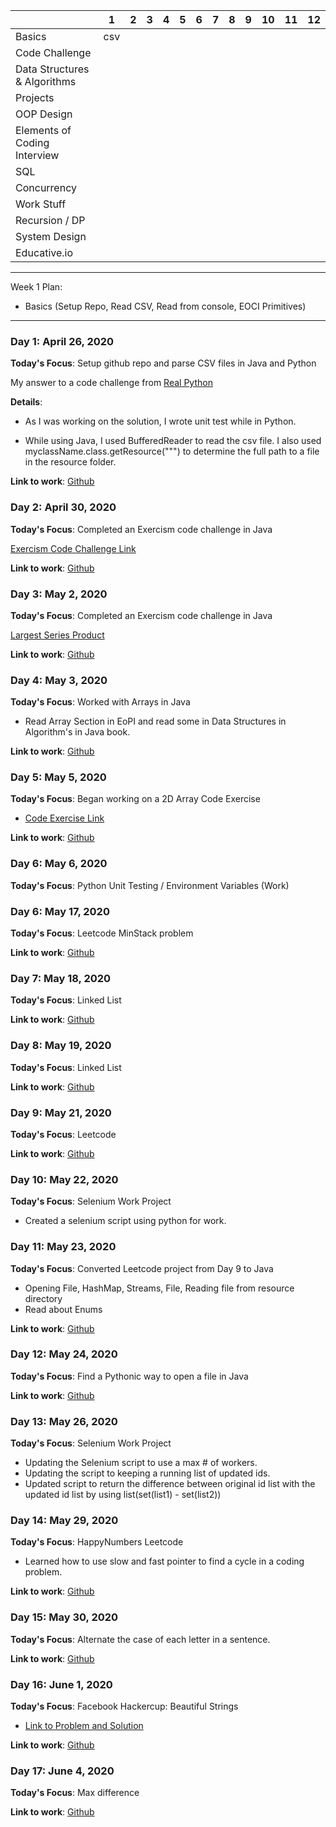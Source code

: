 |                              | 1                  | 2 | 3 | 4 | 5 | 6 | 7 | 8 | 9 | 10 | 11 | 12 |
|------------------------------|--------------------|---|---|---|---|---|---|---|---|----|----|----|
| Basics                       | csv |   |   |   |   |   |   |   |   |    |    |    |
| Code Challenge               |                    |   |   |   |   |   |   |   |   |    |    |    |
| Data Structures & Algorithms |                    |   |   |   |   |   |   |   |   |    |    |    |
| Projects                     |                    |   |   |   |   |   |   |   |   |    |    |    |
| OOP Design                   |                    |   |   |   |   |   |   |   |   |    |    |    |
| Elements of Coding Interview |                    |   |   |   |   |   |   |   |   |    |    |    |
| SQL                          |                    |   |   |   |   |   |   |   |   |    |    |    |
| Concurrency                  |                    |   |   |   |   |   |   |   |   |    |    |    |
| Work Stuff                   |                    |   |   |   |   |   |   |   |   |    |    |    |
| Recursion / DP               |                    |   |   |   |   |   |   |   |   |    |    |    |
| System Design                |                    |   |   |   |   |   |   |   |   |    |    |    |
| Educative.io                 |                    |   |   |   |   |   |   |   |   |    |    |    |

-----
Week 1 Plan:
* Basics (Setup Repo, Read CSV, Read from console, EOCI Primitives)

-----
### Day 1: April 26, 2020

**Today's Focus**: Setup github repo and parse CSV files in Java and Python

My answer to a code challenge from [Real Python](https://realpython.com/python-interview-problem-parsing-csv-files/)

**Details**:

- As I was working on the solution, I wrote unit test while in Python.

- While using Java, I used BufferedReader to read the csv file. I also used myclassName.class.getResource(""")
to determine the full path to a file in the resource folder.

**Link to work**: [Github](days/01)

### Day 2: April 30, 2020

**Today's Focus**: Completed an Exercism code challenge in Java

[Exercism Code Challenge Link](https://exercism.io/my/solutions/81a6fc6407f54ce698fe2c5545ec7f5d)

**Link to work**: [Github](days/02)

### Day 3: May 2, 2020

**Today's Focus**: Completed an Exercism code challenge in Java

[Largest Series Product](https://exercism.io/my/solutions/8fd67724d073435d99adc50b839fe264)

**Link to work**: [Github](days/03)

### Day 4: May 3, 2020

**Today's Focus**: Worked with Arrays in Java

* Read Array Section in EoPI and read some in Data Structures in Algorithm's in Java book.

**Link to work**: [Github](days/04)

### Day 5: May 5, 2020

**Today's Focus**: Began working on a 2D Array Code Exercise

* [Code Exercise Link](https://teaching.csse.uwa.edu.au/units/CITS1200/Laboratories/Practice-Exercises/2d-arrays-practice.html)

**Link to work**: [Github](days/05)

### Day 6: May 6, 2020

**Today's Focus**: Python Unit Testing / Environment Variables (Work)

### Day 6: May 17, 2020

**Today's Focus**: Leetcode MinStack problem

**Link to work**: [Github](days/06)

### Day 7: May 18, 2020

**Today's Focus**: Linked List

**Link to work**: [Github](days/07)

### Day 8: May 19, 2020

**Today's Focus**: Linked List

**Link to work**: [Github](days/08)

### Day 9: May 21, 2020

**Today's Focus**: Leetcode

**Link to work**: [Github](days/09)

### Day 10: May 22, 2020

**Today's Focus**: Selenium Work Project

* Created a selenium script using python for work.

### Day 11: May 23, 2020

**Today's Focus**: Converted Leetcode project from Day 9 to Java

* Opening File, HashMap, Streams, File, Reading file from resource directory
* Read about Enums

**Link to work**: [Github](days/11)

### Day 12: May 24, 2020

**Today's Focus**: Find a Pythonic way to open a file in Java

**Link to work**: [Github](days/12)

### Day 13: May 26, 2020

**Today's Focus**: Selenium Work Project

* Updating the Selenium script to use a max # of workers. 
* Updating the script to keeping a running list of updated ids.
* Updated script to return the difference between original id list with the updated id list by using list(set(list1) - set(list2))

### Day 14: May 29, 2020

**Today's Focus**: HappyNumbers Leetcode

* Learned how to use slow and fast pointer to find a cycle in a coding problem. 

**Link to work**: [Github](days/14)

### Day 15: May 30, 2020

**Today's Focus**: Alternate the case of each letter in a sentence.

**Link to work**: [Github](days/15)

### Day 16: June 1, 2020

**Today's Focus**: Facebook Hackercup: Beautiful Strings

* [Link to Problem and Solution](https://www.programminglogic.com/facebook-hacker-cup-2013-beautiful-strings-solution/)

**Link to work**: [Github](days/16)

### Day 17: June 4, 2020

**Today's Focus**: Max difference

**Link to work**: [Github](days/17)
